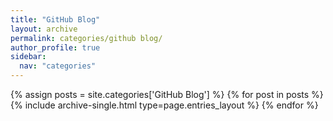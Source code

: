 ```yaml
---
title: "GitHub Blog"
layout: archive
permalink: categories/github blog/
author_profile: true
sidebar:
  nav: "categories"
---
```


{% assign posts = site.categories['GitHub Blog'] %}
{% for post in posts %} {% include archive-single.html type=page.entries_layout %} {% endfor %}
